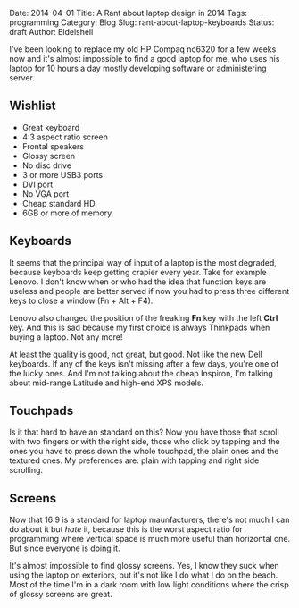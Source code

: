 Date: 2014-04-01
Title: A Rant about laptop design in 2014
Tags: programming
Category: Blog
Slug: rant-about-laptop-keyboards
Status: draft
Author: Eldelshell

I've been looking to replace my old HP Compaq nc6320 for a few weeks now and it's almost impossible
to find a good laptop for me, who uses his laptop for 10 hours a day mostly developing software or
administering server.

## Wishlist

* Great keyboard
* 4:3 aspect ratio screen
* Frontal speakers
* Glossy screen
* No disc drive
* 3 or more USB3 ports
* DVI port
* No VGA port
* Cheap standard HD
* 6GB or more of memory

## Keyboards

It seems that the principal way of input of a laptop is the most degraded, because keyboards keep getting
crapier every year. Take for example Lenovo. I don't know when or who had the idea that function 
keys are useless and people are better served if now you had to press three different keys to 
close a window (Fn + Alt + F4). 

Lenovo also changed the position of the freaking __Fn__ key with the left __Ctrl__ key.
And this is sad because my first choice is always Thinkpads when buying a laptop. Not any more!

At least the quality is good, not great, but good. Not like the new Dell keyboards. If any of the keys
isn't missing after a few days, you're one of the lucky ones. And I'm not talking about the cheap Inspiron,
I'm talking about mid-range Latitude and high-end XPS models.

## Touchpads

Is it that hard to have an standard on this? Now you have those that scroll with two fingers or with the
right side, those who click by tapping and the ones you have to press down the whole touchpad, the plain
ones and the textured ones. My preferences are: plain with tapping and right side scrolling.

## Screens

Now that 16:9 is a standard for laptop maunfacturers, there's not much I can do about it but _hate_ it,
because this is the worst aspect ratio for programming where vertical space is much more useful than
horizontal one. But since everyone is doing it.

It's almost impossible to find glossy screens. Yes, I know they suck when using the laptop on exteriors,
but it's not like I do what I do on the beach. Most of the time I'm in a dark room with low light conditions
where the crisp of glossy screens are great.
